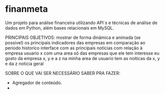# finanmeta

Um projeto para análise financeira utilizando API`s e técnicas de análise de dados em Python, além bases relacionais em MySQL.

PRINCIPAIS OBJETIVOS:
mostrar de forma dinâmica e animada (se possível) os principais indicadores das empresas em comparação ao periodo historico
interface com as principais noticias com relação à empresa
usuario x
com uma area só das empresas que ele tem interesse
eu gosto da empresa x, y e a z
na minha area de usuario
tem as noiticas da x, y e da z
noticia geral

SOBRE O QUE VAI SER NECESSÁRIO SABER PRA FAZER:
- Agregador de conteúdo.
- 
